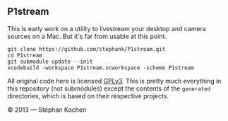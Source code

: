 ## P1stream

This is early work on a utility to livestream your desktop and camera sources
on a Mac. But it's far from usable at this point.

    git clone https://github.com/stephank/P1stream.git
    cd P1stream
    git submodule update --init
    xcodebuild -workspace P1stream.xcworkspace -scheme P1stream

All original code here is licensed [GPLv3](LICENSE). This is pretty much
everything in this repository (not submodules) except the contents of the
`generated` directories, which is based on their respective projects.

© 2013 — Stéphan Kochen
